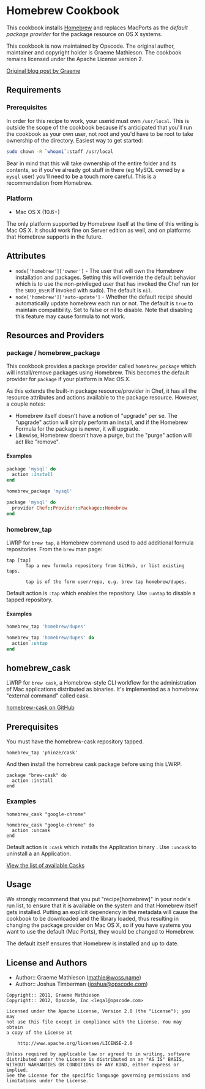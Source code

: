 Homebrew Cookbook
=================
This cookbook installs [Homebrew](http://mxcl.github.com/homebrew/) and replaces MacPorts as the *default package provider* for the package resource on OS X systems.

This cookbook is now maintained by Opscode. The original author, maintainer and copyright holder is Graeme Mathieson. The cookbook remains licensed under the Apache License version 2.

[Original blog post by Graeme](http://woss.name/2011/01/23/converging-your-home-directory-with-chef/)


Requirements
------------
### Prerequisites

In order for this recipe to work, your userid must own `/usr/local`. This is outside the scope of the cookbook because it's anticipated that you'll run the cookbook as your own user, not root and you'd have to be root to take ownership of the directory. Easiest way to get started:

```bash
sudo chown -R `whoami`:staff /usr/local
```

Bear in mind that this will take ownership of the entire folder and its contents, so if you've already got stuff in there (eg MySQL owned by a `mysql` user) you'll need to be a touch more careful. This is a recommendation from Homebrew.

### Platform

- Mac OS X (10.6+)

The only platform supported by Homebrew itself at the time of this writing is Mac OS X. It should work fine on Server edition as well, and on platforms that Homebrew supports in the future.


Attributes
----------
- `node['homebrew']['owner']` - The user that will own the Homebrew installation and packages. Setting this will override the default behavior which is to use the non-privileged user that has invoked the Chef run (or the `SUDO_USER` if invoked with sudo). The default is `nil`.
- `node['homebrew']['auto-update']` - Whether the default recipe should automatically update homebrew each run or not. The default is `true` to maintain compatibility. Set to false or nil to disable. Note that disabling this feature may cause formula to not work.

Resources and Providers
-----------------------
### package / homebrew\_package

This cookbook provides a package provider called `homebrew_package` which will install/remove packages using Homebrew. This becomes the default provider for `package` if your platform is Mac OS X.

As this extends the built-in package resource/provider in Chef, it has all the resource attributes and actions available to the package resource. However, a couple notes:

- Homebrew itself doesn't have a notion of "upgrade" per se. The "upgrade" action will simply perform an install, and if the Homebrew Formula for the package is newer, it will upgrade.
- Likewise, Homebrew doesn't have a purge, but the "purge" action will act like "remove".

#### Examples

```ruby
package 'mysql' do
  action :install
end

homebrew_package 'mysql'

package 'mysql' do
  provider Chef::Provider::Package::Homebrew
end
```

### homebrew\_tap

LWRP for `brew tap`, a Homebrew command used to add additional formula repositories. From the `brew` man page:

```text
tap [tap]
       Tap a new formula repository from GitHub, or list existing taps.

       tap is of the form user/repo, e.g. brew tap homebrew/dupes.
```

Default action is `:tap` which enables the repository. Use `:untap` to disable a tapped repository.

#### Examples

```ruby
homebrew_tap 'homebrew/dupes'

homebrew_tap 'homebrew/dupes' do
  action :untap
end
```

## homebrew\_cask

LWRP for `brew cask`, a Homebrew-style CLI workflow for the administration
of Mac applications distributed as binaries. It's implemented as a homebrew
"external command" called cask.

[homebrew-cask on GitHub](https://github.com/phinze/homebrew-cask)

## Prerequisites

You must have the homebrew-cask repository tapped.

    homebrew_tap 'phinze/cask' 
    
And then install the homebrew cask package before using this LWRP.

    package "brew-cask" do
      action :install
    end


### Examples

    homebrew_cask "google-chrome"

    homebrew_cask "google-chrome" do
      action :uncask
    end

Default action is `:cask` which installs the Application binary . Use `:uncask` to
uninstall a an Application.

[View the list of available Casks](https://github.com/phinze/homebrew-cask/tree/master/Casks)


Usage
-----
We strongly recommend that you put "recipe[homebrew]" in your node's run list, to ensure that it is available on the system and that Homebrew itself gets installed. Putting an explicit dependency in the metadata will cause the cookbook to be downloaded and the library loaded, thus resulting in changing the package provider on Mac OS X, so if you have systems you want to use the default (Mac Ports), they would be changed to Homebrew.

The default itself ensures that Homebrew is installed and up to date.


License and Authors
-------------------
- Author:: Graeme Mathieson (<mathie@woss.name>)
- Author:: Joshua Timberman (<joshua@opscode.com>)

```text
Copyright:: 2011, Graeme Mathieson
Copyright:: 2012, Opscode, Inc <legal@opscode.com>

Licensed under the Apache License, Version 2.0 (the "License"); you may
not use this file except in compliance with the License. You may obtain
a copy of the License at

    http://www.apache.org/licenses/LICENSE-2.0

Unless required by applicable law or agreed to in writing, software
distributed under the License is distributed on an "AS IS" BASIS,
WITHOUT WARRANTIES OR CONDITIONS OF ANY KIND, either express or implied.
See the License for the specific language governing permissions and
limitations under the License.
```
